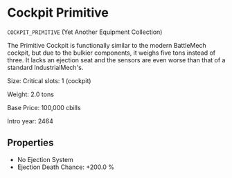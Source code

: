 # Cockpit Primitive

`COCKPIT_PRIMITIVE` (Yet Another Equipment Collection)

The Primitive Cockpit is functionally similar to the modern BattleMech cockpit, but due to the bulkier components, it weighs five tons instead of three. It lacks an ejection seat and the sensors are even worse than that of a standard IndustrialMech's.

Size: Critical slots: 1 (cockpit)

Weight: 2.0 tons

Base Price: 100,000 cbills

Intro year: 2464

## Properties
* No Ejection System
* Ejection Death Chance: +200.0 %
